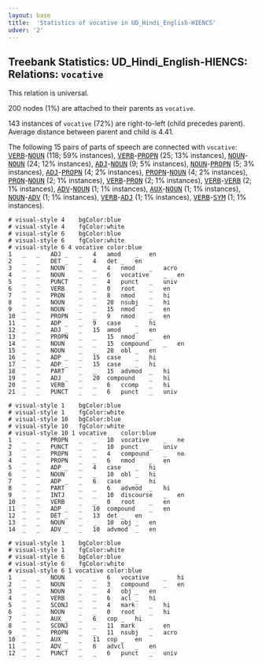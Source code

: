 ```yaml
---
layout: base
title:  'Statistics of vocative in UD_Hindi_English-HIENCS'
udver: '2'
---
```


## Treebank Statistics: UD_Hindi_English-HIENCS: Relations: `vocative`

This relation is universal.

200 nodes (1%) are attached to their parents as `vocative`.

143 instances of `vocative` (72%) are right-to-left (child precedes parent).
Average distance between parent and child is 4.41.

The following 15 pairs of parts of speech are connected with `vocative`: <tt><a href="qhe_hiencs-pos-VERB.html">VERB</a></tt>-<tt><a href="qhe_hiencs-pos-NOUN.html">NOUN</a></tt> (118; 59% instances), <tt><a href="qhe_hiencs-pos-VERB.html">VERB</a></tt>-<tt><a href="qhe_hiencs-pos-PROPN.html">PROPN</a></tt> (25; 13% instances), <tt><a href="qhe_hiencs-pos-NOUN.html">NOUN</a></tt>-<tt><a href="qhe_hiencs-pos-NOUN.html">NOUN</a></tt> (24; 12% instances), <tt><a href="qhe_hiencs-pos-ADJ.html">ADJ</a></tt>-<tt><a href="qhe_hiencs-pos-NOUN.html">NOUN</a></tt> (9; 5% instances), <tt><a href="qhe_hiencs-pos-NOUN.html">NOUN</a></tt>-<tt><a href="qhe_hiencs-pos-PROPN.html">PROPN</a></tt> (5; 3% instances), <tt><a href="qhe_hiencs-pos-ADJ.html">ADJ</a></tt>-<tt><a href="qhe_hiencs-pos-PROPN.html">PROPN</a></tt> (4; 2% instances), <tt><a href="qhe_hiencs-pos-PROPN.html">PROPN</a></tt>-<tt><a href="qhe_hiencs-pos-NOUN.html">NOUN</a></tt> (4; 2% instances), <tt><a href="qhe_hiencs-pos-PRON.html">PRON</a></tt>-<tt><a href="qhe_hiencs-pos-NOUN.html">NOUN</a></tt> (2; 1% instances), <tt><a href="qhe_hiencs-pos-VERB.html">VERB</a></tt>-<tt><a href="qhe_hiencs-pos-PRON.html">PRON</a></tt> (2; 1% instances), <tt><a href="qhe_hiencs-pos-VERB.html">VERB</a></tt>-<tt><a href="qhe_hiencs-pos-VERB.html">VERB</a></tt> (2; 1% instances), <tt><a href="qhe_hiencs-pos-ADV.html">ADV</a></tt>-<tt><a href="qhe_hiencs-pos-NOUN.html">NOUN</a></tt> (1; 1% instances), <tt><a href="qhe_hiencs-pos-AUX.html">AUX</a></tt>-<tt><a href="qhe_hiencs-pos-NOUN.html">NOUN</a></tt> (1; 1% instances), <tt><a href="qhe_hiencs-pos-NOUN.html">NOUN</a></tt>-<tt><a href="qhe_hiencs-pos-ADV.html">ADV</a></tt> (1; 1% instances), <tt><a href="qhe_hiencs-pos-VERB.html">VERB</a></tt>-<tt><a href="qhe_hiencs-pos-ADJ.html">ADJ</a></tt> (1; 1% instances), <tt><a href="qhe_hiencs-pos-VERB.html">VERB</a></tt>-<tt><a href="qhe_hiencs-pos-SYM.html">SYM</a></tt> (1; 1% instances).


~~~ conllu
# visual-style 4	bgColor:blue
# visual-style 4	fgColor:white
# visual-style 6	bgColor:blue
# visual-style 6	fgColor:white
# visual-style 6 4 vocative	color:blue
1	_	_	ADJ	_	_	4	amod	_	en
2	_	_	DET	_	_	4	det	_	en
3	_	_	NOUN	_	_	4	nmod	_	acro
4	_	_	NOUN	_	_	6	vocative	_	en
5	_	_	PUNCT	_	_	4	punct	_	univ
6	_	_	VERB	_	_	0	root	_	en
7	_	_	PRON	_	_	8	nmod	_	hi
8	_	_	NOUN	_	_	20	nsubj	_	hi
9	_	_	NOUN	_	_	15	nmod	_	en
10	_	_	PROPN	_	_	9	nmod	_	en
11	_	_	ADP	_	_	9	case	_	hi
12	_	_	ADJ	_	_	15	amod	_	en
13	_	_	PROPN	_	_	15	nmod	_	en
14	_	_	NOUN	_	_	15	compound	_	en
15	_	_	NOUN	_	_	20	obl	_	en
16	_	_	ADP	_	_	15	case	_	hi
17	_	_	ADP	_	_	15	case	_	hi
18	_	_	PART	_	_	15	advmod	_	hi
19	_	_	ADJ	_	_	20	compound	_	hi
20	_	_	VERB	_	_	6	ccomp	_	hi
21	_	_	PUNCT	_	_	6	punct	_	univ

~~~


~~~ conllu
# visual-style 1	bgColor:blue
# visual-style 1	fgColor:white
# visual-style 10	bgColor:blue
# visual-style 10	fgColor:white
# visual-style 10 1 vocative	color:blue
1	_	_	PROPN	_	_	10	vocative	_	ne
2	_	_	PUNCT	_	_	10	punct	_	univ
3	_	_	PROPN	_	_	4	compound	_	ne
4	_	_	PROPN	_	_	6	nmod	_	en
5	_	_	ADP	_	_	4	case	_	hi
6	_	_	NOUN	_	_	10	obl	_	hi
7	_	_	ADP	_	_	6	case	_	hi
8	_	_	PART	_	_	6	advmod	_	hi
9	_	_	INTJ	_	_	10	discourse	_	en
10	_	_	VERB	_	_	0	root	_	en
11	_	_	ADP	_	_	10	compound	_	en
12	_	_	DET	_	_	13	det	_	en
13	_	_	NOUN	_	_	10	obj	_	en
14	_	_	ADV	_	_	10	advmod	_	en

~~~


~~~ conllu
# visual-style 1	bgColor:blue
# visual-style 1	fgColor:white
# visual-style 6	bgColor:blue
# visual-style 6	fgColor:white
# visual-style 6 1 vocative	color:blue
1	_	_	NOUN	_	_	6	vocative	_	hi
2	_	_	NOUN	_	_	3	compound	_	en
3	_	_	NOUN	_	_	4	obj	_	en
4	_	_	VERB	_	_	6	acl	_	hi
5	_	_	SCONJ	_	_	4	mark	_	hi
6	_	_	NOUN	_	_	0	root	_	hi
7	_	_	AUX	_	_	6	cop	_	hi
8	_	_	SCONJ	_	_	11	mark	_	en
9	_	_	PROPN	_	_	11	nsubj	_	acro
10	_	_	AUX	_	_	11	cop	_	en
11	_	_	ADV	_	_	6	advcl	_	en
12	_	_	PUNCT	_	_	6	punct	_	univ

~~~


